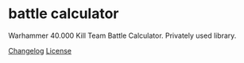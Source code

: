 # battle calculator
Warhammer 40.000 Kill Team Battle Calculator. Privately used library.

[Changelog](./CHANGELOG.md)
[License](./LICENSE)